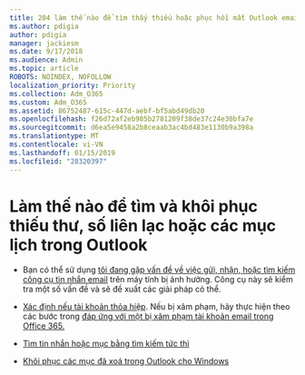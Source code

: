 ```yaml
---
title: 204 làm thế nào để tìm thấy thiếu hoặc phục hồi mất Outlook email, lịch hoặc danh bạ
ms.author: pdigia
author: pdigia
manager: jackiesm
ms.date: 9/17/2018
ms.audience: Admin
ms.topic: article
ROBOTS: NOINDEX, NOFOLLOW
localization_priority: Priority
ms.collection: Adm_O365
ms.custom: Adm_O365
ms.assetid: 86752487-615c-447d-aebf-bf5abd49db20
ms.openlocfilehash: f26d72af2eb985b2781209f38de37c24e30bfa7e
ms.sourcegitcommit: d6ea5e9458a2b8ceaab3ac4bd483e1130b9a398a
ms.translationtype: MT
ms.contentlocale: vi-VN
ms.lasthandoff: 01/15/2019
ms.locfileid: "28320397"
---
```

# <a name="how-to-find-and-recover-missing-messages-contacts-or-calendar-items-in-outlook"></a>Làm thế nào để tìm và khôi phục thiếu thư, số liên lạc hoặc các mục lịch trong Outlook

- Bạn có thể sử dụng [tôi đang gặp vấn đề về việc gửi, nhận, hoặc tìm kiếm công cụ tin nhắn email](https://aka.ms/SaRA-OutlookSendReceive) trên máy tính bị ảnh hưởng. Công cụ này sẽ kiểm tra một số vấn đề và sẽ đề xuất các giải pháp có thể. 
    
- [Xác định nếu tài khoản thỏa hiệp](https://support.microsoft.com/help/2551603/how-to-determine-whether-your-office-365-account-has-been-compromised). Nếu bị xâm phạm, hãy thực hiện theo các bước trong [đáp ứng với một bị xâm phạm tài khoản email trong Office 365.](https://docs.microsoft.com/en-us/office365/enterprise/responding-to-a-compromised-email-account)
    
- [Tìm tin nhắn hoặc mục bằng tìm kiếm tức thì](https://support.office.com/article/69748862-5976-47b9-98e8-ed179f1b9e4d)
    
- [Khôi phục các mục đã xoá trong Outlook cho Windows](https://support.office.com/article/49e81f3c-c8f4-4426-a0b9-c0fd751d48ce)
    

